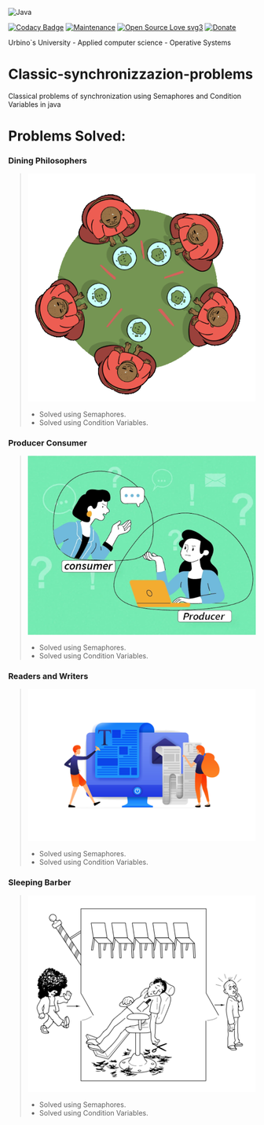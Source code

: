 ![Java](https://img.shields.io/badge/java-%23ED8B00.svg?style=for-the-badge&logo=openjdk&logoColor=black)

[![Codacy Badge](https://app.codacy.com/project/badge/Grade/e1dc496006f940c9becfbe93e4af7ff3)](https://app.codacy.com/gh/R0mb0/Classic-synchronizzazion-problems/dashboard?utm_source=gh&utm_medium=referral&utm_content=&utm_campaign=Badge_grade)
[![Maintenance](https://img.shields.io/badge/Maintained%3F-yes-green.svg)](https://github.com/R0mb0/Classic-synchronizzazion-problems)
[![Open Source Love svg3](https://badges.frapsoft.com/os/v3/open-source.svg?v=103)](https://github.com/R0mb0/Classic-synchronizzazion-problems)
[![Donate](https://img.shields.io/badge/PayPal-Donate%20to%20Author-blue.svg)](http://paypal.me/R0mb0)

Urbino`s University - Applied computer science - Operative Systems  

# Classic-synchronizzazion-problems
Classical problems of synchronization using Semaphores and Condition Variables in java

# Problems Solved:
### Dining Philosophers
>![dining-philosohers](ReadMeImgs/Dining-Philosophers/Dining-Philosophers.png)
>* Solved using Semaphores.
>* Solved using Condition Variables.

### Producer Consumer
>![Producer-Consumer](ReadMeImgs/Producer-Consumer/Producer-Consumer.png)
>* Solved using Semaphores.
>* Solved using Condition Variables.

### Readers and Writers
>![Readers-and-Writers](ReadMeImgs/Readers-and-Writers/Readers-and-Writers.png)
>* Solved using Semaphores.
>* Solved using Condition Variables.

### Sleeping Barber
>![Sleeping-Barber](ReadMeImgs/Sleeping-Barber/Sleeping-Barber.png)
>* Solved using Semaphores.
>* Solved using Condition Variables.
